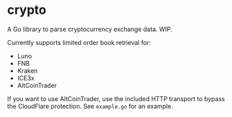 # crypto

A Go library to parse cryptocurrency exchange data. WIP.

Currently supports limited order book retrieval for:

- Luno
- FNB
- Kraken
- ICE3x
- AltCoinTrader

If you want to use AltCoinTrader, use the included HTTP transport to
bypass the CloudFlare protection. See `example.go` for an example.

